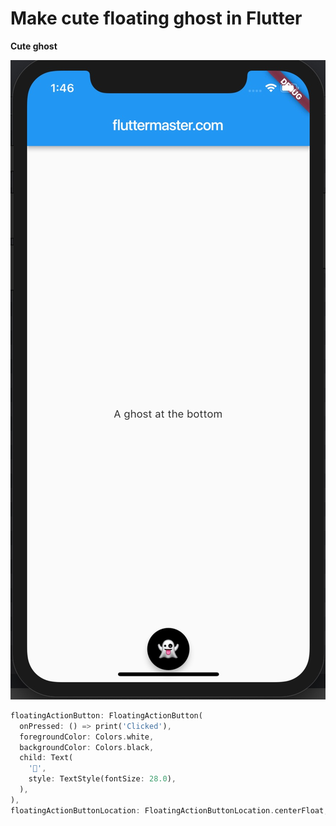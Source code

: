 # Make cute floating ghost in Flutter


**Cute ghost**

![Cute ghost](cute-ghost.jpg)

```dart
floatingActionButton: FloatingActionButton(
  onPressed: () => print('Clicked'),
  foregroundColor: Colors.white,
  backgroundColor: Colors.black,
  child: Text(
    '👻',
    style: TextStyle(fontSize: 28.0),
  ),
),
floatingActionButtonLocation: FloatingActionButtonLocation.centerFloat,
```
